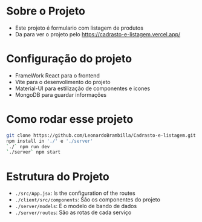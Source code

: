 # Sobre o Projeto
- Este projeto é formulario com listagem de produtos
- Da para ver o projeto pelo https://cadrasto-e-listagem.vercel.app/

# Configuração do projeto
- FrameWork React para o frontend
- Vite para o desenvolimento do projeto
- Material-UI para estilização de componentes e icones
- MongoDB para guardar informações


# Como rodar esse projeto
```sh
git clone https://github.com/LeonardoBrambilla/Cadrasto-e-listagem.git
npm install in './' e './server'
`./` npm run dev
`./server` npm start
```

# Estrutura do Projeto
- `./src/App.jsx`: Is the configuration of the routes
- `./client/src/components`: São os componentes do projeto
- `./server/models`: É o modelo de bando de dados
- `./server/routes`: São as rotas de cada serviço









